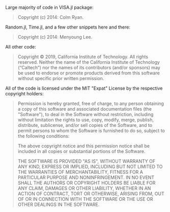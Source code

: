 Large majority of code in VISA.jl package:
> Copyright (c) 2014: Colm Ryan.

Random.jl, Time.jl, and a few other snippets here and there:
> Copyright (c) 2014: Menyoung Lee.

All other code:
> Copyright © 2019, California Institute of Technology. All rights reserved. Neither the name of the California Institute of Technology (“Caltech”) nor the names of its contributors (and/or sponsors) may be used to endorse or promote products derived from this software without specific prior written permission.

All of the code is licensed under the MIT "Expat" License by the respective
copyright holders:

> Permission is hereby granted, free of charge, to any person obtaining
> a copy of this software and associated documentation files (the
> "Software"), to deal in the Software without restriction, including
> without limitation the rights to use, copy, modify, merge, publish,
> distribute, sublicense, and/or sell copies of the Software, and to
> permit persons to whom the Software is furnished to do so, subject to
> the following conditions:
>
> The above copyright notice and this permission notice shall be
> included in all copies or substantial portions of the Software.
>
> THE SOFTWARE IS PROVIDED "AS IS", WITHOUT WARRANTY OF ANY KIND,
> EXPRESS OR IMPLIED, INCLUDING BUT NOT LIMITED TO THE WARRANTIES OF
> MERCHANTABILITY, FITNESS FOR A PARTICULAR PURPOSE AND NONINFRINGEMENT.
> IN NO EVENT SHALL THE AUTHORS OR COPYRIGHT HOLDERS BE LIABLE FOR ANY
> CLAIM, DAMAGES OR OTHER LIABILITY, WHETHER IN AN ACTION OF CONTRACT,
> TORT OR OTHERWISE, ARISING FROM, OUT OF OR IN CONNECTION WITH THE
> SOFTWARE OR THE USE OR OTHER DEALINGS IN THE SOFTWARE.
